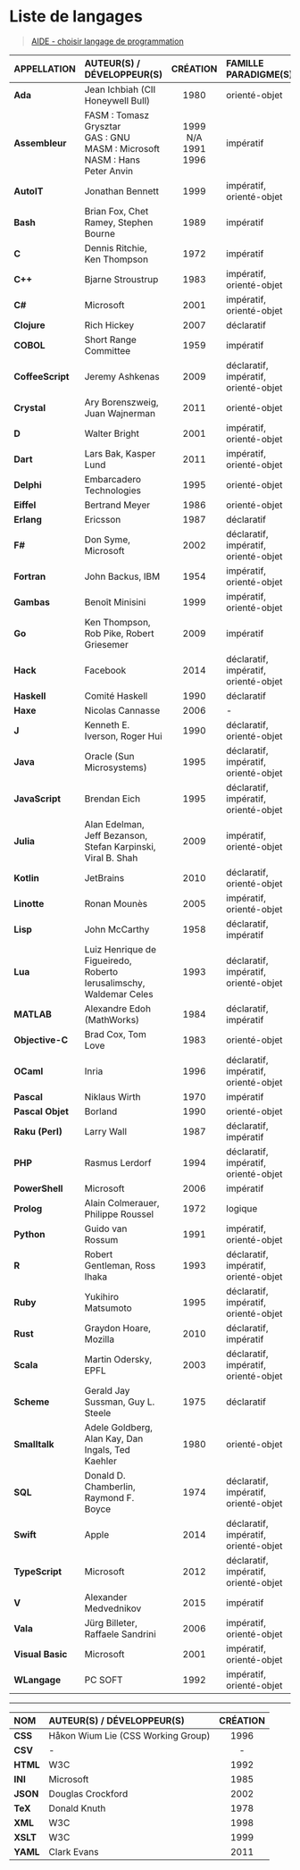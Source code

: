 # Liste de langages

> [AIDE - choisir langage de programmation](https://www.youtube.com/watch?v=h8I7vhChquw)

|APPELLATION|AUTEUR(S) / DÉVELOPPEUR(S)|CRÉATION|FAMILLE PARADIGME(S)|
|:--|:--|:--:|:--|
|**Ada**|Jean Ichbiah (CII Honeywell Bull)|1980|orienté-objet|
|**Assembleur**|FASM : Tomasz Grysztar<br>GAS : GNU<br>MASM : Microsoft<br>NASM : Hans Peter Anvin|1999<br>N/A<br>1991<br>1996|impératif|
|**AutoIT**|Jonathan Bennett|1999|impératif, orienté-objet|
|**Bash**|Brian Fox, Chet Ramey, Stephen Bourne|1989|impératif|
|**C**|Dennis Ritchie, Ken Thompson|1972|impératif|
|**C++**|Bjarne Stroustrup|1983|impératif, orienté-objet|
|**C#**|Microsoft|2001|impératif, orienté-objet|
|**Clojure**|Rich Hickey|2007|déclaratif|
|**COBOL**|Short Range Committee|1959|impératif|
|**CoffeeScript**|Jeremy Ashkenas|2009|déclaratif, impératif, orienté-objet|
|**Crystal**|Ary Borenszweig, Juan Wajnerman|2011|orienté-objet|
|**D**|Walter Bright|2001|impératif, orienté-objet|
|**Dart**|Lars Bak, Kasper Lund|2011|impératif, orienté-objet|
|**Delphi**|Embarcadero Technologies|1995|orienté-objet|
|**Eiffel**|Bertrand Meyer|1986|orienté-objet|
|**Erlang**|Ericsson|1987|déclaratif|
|**F#**|Don Syme, Microsoft|2002|déclaratif, impératif, orienté-objet|
|**Fortran**|John Backus, IBM|1954|impératif, orienté-objet|
|**Gambas**|Benoît Minisini|1999|impératif, orienté-objet|
|**Go**|Ken Thompson, Rob Pike, Robert Griesemer|2009|impératif|
|**Hack**|Facebook|2014|déclaratif, impératif, orienté-objet|
|**Haskell**|Comité Haskell|1990|déclaratif|
|**Haxe**|Nicolas Cannasse|2006|-|
|**J**|Kenneth E. Iverson, Roger Hui|1990|déclaratif, orienté-objet|
|**Java**|Oracle (Sun Microsystems)|1995|déclaratif, impératif, orienté-objet|
|**JavaScript**|Brendan Eich|1995|déclaratif, impératif, orienté-objet|
|**Julia**|Alan Edelman, Jeff Bezanson, Stefan Karpinski, Viral B. Shah|2009|impératif, orienté-objet|
|**Kotlin**|JetBrains|2010|déclaratif, orienté-objet|
|**Linotte**|Ronan Mounès|2005|impératif, orienté-objet|
|**Lisp**|John McCarthy|1958|déclaratif, impératif|
|**Lua**|Luiz Henrique de Figueiredo, Roberto Ierusalimschy, Waldemar Celes|1993|déclaratif, impératif, orienté-objet|
|**MATLAB**|Alexandre Edoh (MathWorks)|1984|déclaratif, impératif|
|**Objective-C**|Brad Cox, Tom Love|1983|orienté-objet|
|**OCaml**|Inria|1996|déclaratif, impératif, orienté-objet|
|**Pascal**|Niklaus Wirth|1970|impératif|
|**Pascal Objet**|Borland|1990|orienté-objet|
|**Raku (Perl)**|Larry Wall|1987|déclaratif, impératif|
|**PHP**|Rasmus Lerdorf|1994|déclaratif, impératif, orienté-objet|
|**PowerShell**|Microsoft|2006|impératif|
|**Prolog**|Alain Colmerauer, Philippe Roussel|1972|logique|
|**Python**|Guido van Rossum|1991|impératif, orienté-objet|
|**R**|Robert Gentleman, Ross Ihaka|1993|déclaratif, impératif, orienté-objet|
|**Ruby**|Yukihiro Matsumoto|1995|déclaratif, impératif, orienté-objet|
|**Rust**|Graydon Hoare, Mozilla|2010|déclaratif, impératif|
|**Scala**|Martin Odersky, EPFL|2003|déclaratif, impératif, orienté-objet|
|**Scheme**|Gerald Jay Sussman, Guy L. Steele|1975|déclaratif|
|**Smalltalk**|Adele Goldberg, Alan Kay, Dan Ingals, Ted Kaehler|1980|orienté-objet|
|**SQL**|Donald D. Chamberlin, Raymond F. Boyce|1974|déclaratif, impératif, orienté-objet|
|**Swift**|Apple|2014|déclaratif, impératif, orienté-objet|
|**TypeScript**|Microsoft|2012|déclaratif, impératif, orienté-objet|
|**V**|Alexander Medvednikov|2015|impératif|
|**Vala**|Jürg Billeter, Raffaele Sandrini|2006|impératif, orienté-objet|
|**Visual Basic**|Microsoft|2001|impératif, orienté-objet|
|**WLangage**|PC SOFT|1992|impératif, orienté-objet|

---

|NOM|AUTEUR(S) / DÉVELOPPEUR(S)|CRÉATION|
|:--|:--|:--:|
|**CSS**|Håkon Wium Lie (CSS Working Group)|1996|
|**CSV**|-|-|
|**HTML**|W3C|1992|
|**INI**|Microsoft|1985|
|**JSON**|Douglas Crockford|2002|
|**TeX**|Donald Knuth|1978|
|**XML**|W3C|1998|
|**XSLT**|W3C|1999|
|**YAML**|Clark Evans|2011|
